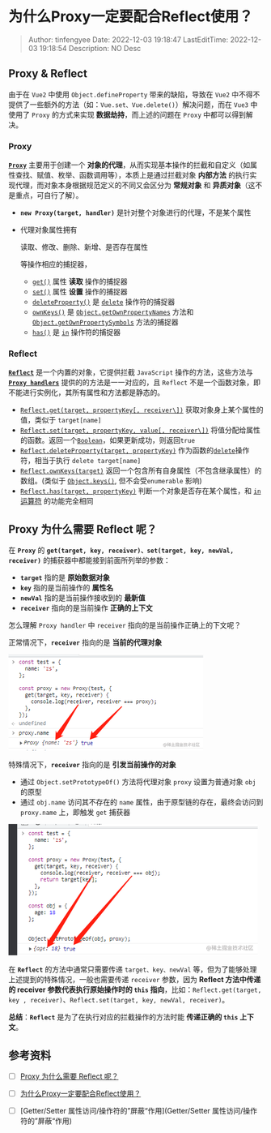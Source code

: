 # 为什么Proxy一定要配合Reflect使用？ <!-- omit in toc -->

> Author: tinfengyee
> Date: 2022-12-03 19:18:47
> LastEditTime: 2022-12-03 19:18:54
> Description: NO Desc

## Proxy & Reflect

由于在 `Vue2` 中使用 `Object.defineProperty` 带来的缺陷，导致在 `Vue2` 中不得不提供了一些额外的方法（如：`Vue.set、Vue.delete()`）解决问题，而在 `Vue3` 中使用了 `Proxy` 的方式来实现 **数据劫持**，而上述的问题在 `Proxy` 中都可以得到解决。

### Proxy

[**`Proxy`**](https://link.juejin.cn?target=https%3A%2F%2Fdeveloper.mozilla.org%2Fzh-CN%2Fdocs%2FWeb%2FJavaScript%2FReference%2FGlobal_Objects%2FProxy) 主要用于创建一个 **对象的代理**，从而实现基本操作的拦截和自定义（如属性查找、赋值、枚举、函数调用等），本质上是通过拦截对象 **内部方法** 的执行实现代理，而对象本身根据规范定义的不同又会区分为 **常规对象** 和 **异质对象**（这不是重点，可自行了解）。

- **`new Proxy(target, handler)`** 是针对整个对象进行的代理，不是某个属性

- 代理对象属性拥有 

  读取、修改、删除、新增、是否存在属性

   等操作相应的捕捉器，

  - [`get()`](https://link.juejin.cn?target=https%3A%2F%2Fdeveloper.mozilla.org%2Fzh-CN%2Fdocs%2FWeb%2FJavaScript%2FReference%2FGlobal_Objects%2FProxy%2FProxy%2Fget) 属性 **读取** 操作的捕捉器
  - [`set()`](https://link.juejin.cn?target=https%3A%2F%2Fdeveloper.mozilla.org%2Fzh-CN%2Fdocs%2FWeb%2FJavaScript%2FReference%2FGlobal_Objects%2FProxy%2FProxy%2Fset) 属性 **设置** 操作的捕捉器
  - [`deleteProperty()`](https://link.juejin.cn?target=https%3A%2F%2Fdeveloper.mozilla.org%2Fzh-CN%2Fdocs%2FWeb%2FJavaScript%2FReference%2FGlobal_Objects%2FProxy%2FProxy%2FdeleteProperty) 是 [`delete`](https://link.juejin.cn?target=https%3A%2F%2Fdeveloper.mozilla.org%2Fzh-CN%2Fdocs%2FWeb%2FJavaScript%2FReference%2FOperators%2Fdelete) 操作符的捕捉器
  - [`ownKeys()`](https://link.juejin.cn?target=https%3A%2F%2Fdeveloper.mozilla.org%2Fzh-CN%2Fdocs%2FWeb%2FJavaScript%2FReference%2FGlobal_Objects%2FProxy%2FProxy%2FownKeys) 是 [`Object.getOwnPropertyNames`](https://link.juejin.cn?target=https%3A%2F%2Fdeveloper.mozilla.org%2Fzh-CN%2Fdocs%2FWeb%2FJavaScript%2FReference%2FGlobal_Objects%2FObject%2FgetOwnPropertyNames) 方法和 [`Object.getOwnPropertySymbols`](https://link.juejin.cn?target=https%3A%2F%2Fdeveloper.mozilla.org%2Fzh-CN%2Fdocs%2FWeb%2FJavaScript%2FReference%2FGlobal_Objects%2FObject%2FgetOwnPropertySymbols) 方法的捕捉器
  - [`has()`](https://link.juejin.cn?target=https%3A%2F%2Fdeveloper.mozilla.org%2Fzh-CN%2Fdocs%2FWeb%2FJavaScript%2FReference%2FGlobal_Objects%2FProxy%2FProxy%2Fhas) 是 [`in`](https://link.juejin.cn?target=https%3A%2F%2Fdeveloper.mozilla.org%2Fzh-CN%2Fdocs%2FWeb%2FJavaScript%2FReference%2FOperators%2Fin) 操作符的捕捉器

### Reflect

[**`Reflect`**](https://link.juejin.cn?target=https%3A%2F%2Fdeveloper.mozilla.org%2Fzh-CN%2Fdocs%2FWeb%2FJavaScript%2FReference%2FGlobal_Objects%2FReflect) 是一个内置的对象，它提供拦截 `JavaScript` 操作的方法，这些方法与 [**`Proxy handlers`**](https://link.juejin.cn?target=https%3A%2F%2Fdeveloper.mozilla.org%2Fen-US%2Fdocs%2FWeb%2FJavaScript%2FReference%2FGlobal_Objects%2FProxy%2FProxy) 提供的的方法是一一对应的，且 `Reflect` 不是一个函数对象，即不能进行实例化，其所有属性和方法都是静态的。

- [`Reflect.get(target, propertyKey[, receiver\])`](https://link.juejin.cn?target=https%3A%2F%2Fdeveloper.mozilla.org%2Fzh-CN%2Fdocs%2FWeb%2FJavaScript%2FReference%2FGlobal_Objects%2FReflect%2Fget) 获取对象身上某个属性的值，类似于 `target[name]`
- [`Reflect.set(target, propertyKey, value[, receiver\])`](https://link.juejin.cn?target=https%3A%2F%2Fdeveloper.mozilla.org%2Fzh-CN%2Fdocs%2FWeb%2FJavaScript%2FReference%2FGlobal_Objects%2FReflect%2Fset) 将值分配给属性的函数。返回一个[`Boolean`](https://link.juejin.cn?target=https%3A%2F%2Fdeveloper.mozilla.org%2Fzh-CN%2Fdocs%2FWeb%2FJavaScript%2FReference%2FGlobal_Objects%2FBoolean)，如果更新成功，则返回`true`
- [`Reflect.deleteProperty(target, propertyKey)`](https://link.juejin.cn?target=https%3A%2F%2Fdeveloper.mozilla.org%2Fzh-CN%2Fdocs%2FWeb%2FJavaScript%2FReference%2FGlobal_Objects%2FReflect%2FdeleteProperty) 作为函数的[`delete`](https://link.juejin.cn?target=https%3A%2F%2Fdeveloper.mozilla.org%2Fzh-CN%2Fdocs%2FWeb%2FJavaScript%2FReference%2FOperators%2Fdelete)操作符，相当于执行 `delete target[name]`
- [`Reflect.ownKeys(target)`](https://link.juejin.cn?target=https%3A%2F%2Fdeveloper.mozilla.org%2Fzh-CN%2Fdocs%2FWeb%2FJavaScript%2FReference%2FGlobal_Objects%2FReflect%2FownKeys) 返回一个包含所有自身属性（不包含继承属性）的数组。(类似于 [`Object.keys()`](https://link.juejin.cn?target=https%3A%2F%2Fdeveloper.mozilla.org%2Fzh-CN%2Fdocs%2FWeb%2FJavaScript%2FReference%2FGlobal_Objects%2FObject%2Fkeys), 但不会受`enumerable` 影响)
- [`Reflect.has(target, propertyKey)`](https://link.juejin.cn?target=https%3A%2F%2Fdeveloper.mozilla.org%2Fzh-CN%2Fdocs%2FWeb%2FJavaScript%2FReference%2FGlobal_Objects%2FReflect%2Fhas) 判断一个对象是否存在某个属性，和 [`in` 运算符](https://link.juejin.cn?target=https%3A%2F%2Fdeveloper.mozilla.org%2Fzh-CN%2Fdocs%2FWeb%2FJavaScript%2FReference%2FOperators%2Fin) 的功能完全相同

## Proxy 为什么需要 Reflect 呢？

在 **`Proxy`** 的 **`get(target, key, receiver)、set(target, key, newVal, receiver)`** 的捕获器中都能接到前面所列举的参数：

- **`target`** 指的是 **原始数据对象**
- **`key`** 指的是当前操作的 **属性名**
- **`newVal`** 指的是当前操作接收到的 **最新值**
- **`receiver`** 指向的是当前操作 **正确的上下文**

怎么理解 `Proxy handler` 中 `receiver` 指向的是当前操作正确上的下文呢？

正常情况下，**`receiver`** 指向的是 **当前的代理对象**

![image.png](./为什么Proxy一定要配合Reflect使用？.assets/e081017679354c869afe9d851eeeea83tplv-k3u1fbpfcp-zoom-in-crop-mark4536000.png)

特殊情况下，**`receiver`** 指向的是 **引发当前操作的对象**

- 通过 `Object.setPrototypeOf()` 方法将代理对象 `proxy` 设置为普通对象 `obj` 的原型
- 通过 `obj.name` 访问其不存在的 `name` 属性，由于原型链的存在，最终会访问到 `proxy.name` 上，即触发 `get` 捕获器

![image.png](./为什么Proxy一定要配合Reflect使用？.assets/b838ee907265400aa30365407c316c21tplv-k3u1fbpfcp-zoom-in-crop-mark4536000.png)

在 **`Reflect`** 的方法中通常只需要传递 `target、key、newVal` 等，但为了能够处理上述提到的特殊情况，一般也需要传递 `receiver` 参数，因为 **Reflect 方法中传递的 receiver 参数代表执行原始操作时的 `this` 指向**，比如：`Reflect.get(target, key , receiver)`、`Reflect.set(target, key, newVal, receiver)`。

**总结**：**`Reflect`** 是为了在执行对应的拦截操作的方法时能 **传递正确的 `this` 上下文**。

## 参考资料

- [ ] [Proxy 为什么需要 Reflect 呢？](https://juejin.cn/post/7147461004954173471#heading-10)

- [ ] [为什么Proxy一定要配合Reflect使用？](https://juejin.cn/post/7080916820353351688)

- [ ] [Getter/Setter 属性访问/操作符的”屏蔽“作用](Getter/Setter 属性访问/操作符的”屏蔽“作用)
